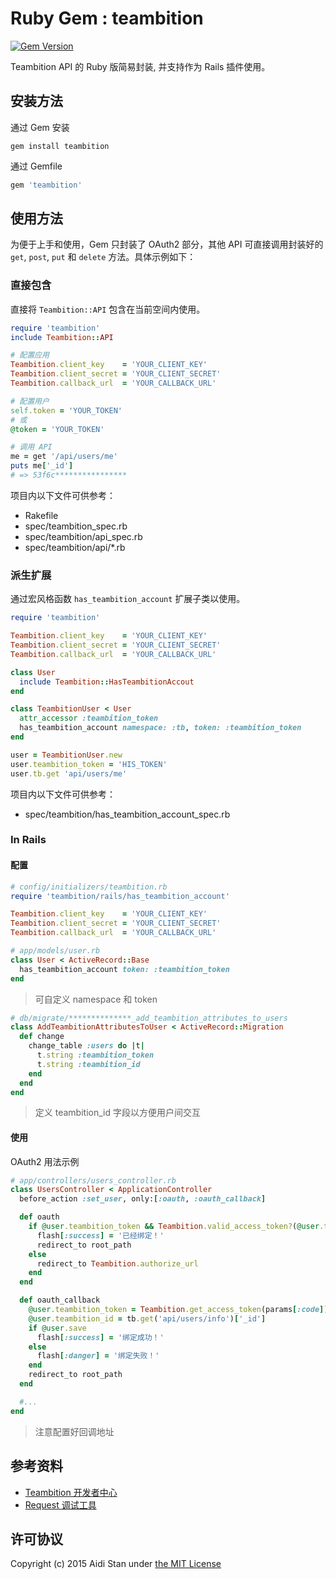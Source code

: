 # Ruby Gem : teambition
[![Gem Version](https://badge.fury.io/rb/teambition.svg)](http://badge.fury.io/rb/teambition)

Teambition API 的 Ruby 版简易封装, 并支持作为 Rails 插件使用。


## 安装方法

通过 Gem 安装

```shell
gem install teambition
```

通过 Gemfile
```ruby
gem 'teambition'
```


## 使用方法

为便于上手和使用，Gem 只封装了 OAuth2 部分，其他 API 可直接调用封装好的 `get`, `post`, `put` 和 `delete` 方法。具体示例如下：

### 直接包含

直接将 `Teambition::API` 包含在当前空间内使用。

```ruby
require 'teambition'
include Teambition::API

# 配置应用
Teambition.client_key    = 'YOUR_CLIENT_KEY'
Teambition.client_secret = 'YOUR_CLIENT_SECRET'
Teambition.callback_url  = 'YOUR_CALLBACK_URL'

# 配置用户
self.token = 'YOUR_TOKEN'
# 或
@token = 'YOUR_TOKEN'

# 调用 API
me = get '/api/users/me'
puts me['_id']
# => 53f6c****************
```

项目内以下文件可供参考：
- Rakefile
- spec/teambition_spec.rb
- spec/teambition/api_spec.rb
- spec/teambition/api/\*.rb

### 派生扩展

通过宏风格函数 `has_teambition_account` 扩展子类以使用。

```ruby
require 'teambition'

Teambition.client_key    = 'YOUR_CLIENT_KEY'
Teambition.client_secret = 'YOUR_CLIENT_SECRET'
Teambition.callback_url  = 'YOUR_CALLBACK_URL'

class User
  include Teambition::HasTeambitionAccout
end

class TeambitionUser < User
  attr_accessor :teambition_token
  has_teambition_account namespace: :tb, token: :teambition_token
end

user = TeambitionUser.new
user.teambition_token = 'HIS_TOKEN'
user.tb.get 'api/users/me'
```

项目内以下文件可供参考：
- spec/teambition/has_teambition_account_spec.rb

### In Rails

#### 配置

```ruby
# config/initializers/teambition.rb
require 'teambition/rails/has_teambition_account'

Teambition.client_key    = 'YOUR_CLIENT_KEY'
Teambition.client_secret = 'YOUR_CLIENT_SECRET'
Teambition.callback_url  = 'YOUR_CALLBACK_URL'
```

```ruby
# app/models/user.rb
class User < ActiveRecord::Base
  has_teambition_account token: :teambition_token
end
```

> 可自定义 namespace 和 token

```ruby
# db/migrate/**************_add_teambition_attributes_to_users
class AddTeambitionAttributesToUser < ActiveRecord::Migration
  def change
    change_table :users do |t|
      t.string :teambition_token
      t.string :teambition_id
    end
  end
end
```

> 定义 teambition_id 字段以方便用户间交互

#### 使用

OAuth2 用法示例

```ruby
# app/controllers/users_controller.rb
class UsersController < ApplicationController
  before_action :set_user, only:[:oauth, :oauth_callback]

  def oauth
    if @user.teambition_token && Teambition.valid_access_token?(@user.teambition_token)
      flash[:success] = '已经绑定！'
      redirect_to root_path
    else
      redirect_to Teambition.authorize_url
    end
  end

  def oauth_callback
    @user.teambition_token = Teambition.get_access_token(params[:code])
    @user.teambition_id = tb.get('api/users/info')['_id']
    if @user.save
      flash[:success] = '绑定成功！'
    else
      flash[:danger] = '绑定失败！'
    end
    redirect_to root_path
  end

  #...
end
```

> 注意配置好回调地址


## 参考资料

- [Teambition 开发者中心](https://docs.teambition.com/wiki/)
- [Request 调试工具](http://request.lesschat.com/)


## 许可协议

Copyright (c) 2015 Aidi Stan under [the MIT License](https://github.com/aidistan/ruby-teambition/blob/master/LICENSE)

